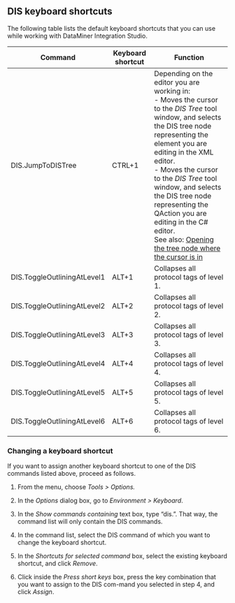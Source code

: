 ## DIS keyboard shortcuts

The following table lists the default keyboard shortcuts that you can use while working with DataMiner Integration Studio.

| Command                     | Keyboard shortcut | Function                                                                                                                                                                                                                                                                                                                                                                                                                                                                                                                                                                                                                                                        |
|-----------------------------|-------------------|-----------------------------------------------------------------------------------------------------------------------------------------------------------------------------------------------------------------------------------------------------------------------------------------------------------------------------------------------------------------------------------------------------------------------------------------------------------------------------------------------------------------------------------------------------------------------------------------------------------------------------------------------------------------|
| DIS.JumpToDISTree           | CTRL+1            | Depending on the editor you are working in:<br> -  Moves the cursor to the *DIS Tree* tool window, and selects the DIS tree node representing the element you are editing in the XML editor.<br> -  Moves the cursor to the *DIS Tree* tool window, and selects the DIS tree node representing the QAction you are editing in the C# editor.<br> See also: [Opening the tree node where the cursor is in](DIS_menu.md#opening-the-tree-node-where-the-cursor-is-in) |
| DIS.ToggleOutliningAtLevel1 | ALT+1             | Collapses all protocol tags of level 1.                                                                                                                                                                                                                                                                                                                                                                                                                                                                                                                                                                                                                         |
| DIS.ToggleOutliningAtLevel2 | ALT+2             | Collapses all protocol tags of level 2.                                                                                                                                                                                                                                                                                                                                                                                                                                                                                                                                                                                                                         |
| DIS.ToggleOutliningAtLevel3 | ALT+3             | Collapses all protocol tags of level 3.                                                                                                                                                                                                                                                                                                                                                                                                                                                                                                                                                                                                                         |
| DIS.ToggleOutliningAtLevel4 | ALT+4             | Collapses all protocol tags of level 4.                                                                                                                                                                                                                                                                                                                                                                                                                                                                                                                                                                                                                         |
| DIS.ToggleOutliningAtLevel5 | ALT+5             | Collapses all protocol tags of level 5.                                                                                                                                                                                                                                                                                                                                                                                                                                                                                                                                                                                                                         |
| DIS.ToggleOutliningAtLevel6 | ALT+6             | Collapses all protocol tags of level 6.                                                                                                                                                                                                                                                                                                                                                                                                                                                                                                                                                                                                                         |

### Changing a keyboard shortcut

If you want to assign another keyboard shortcut to one of the DIS commands listed above, proceed as follows.

1. From the menu, choose *Tools \> Options.*

2. In the *Options* dialog box, go to *Environment \> Keyboard*.

3. In the *Show commands containing* text box, type “dis.”. That way, the command list will only contain the DIS commands.

4. In the command list, select the DIS command of which you want to change the keyboard shortcut.

5. In the *Shortcuts for selected command* box, select the existing keyboard shortcut, and click *Remove*.

6. Click inside the *Press short keys* box, press the key combination that you want to assign to the DIS com-mand you selected in step 4, and click *Assign*.
